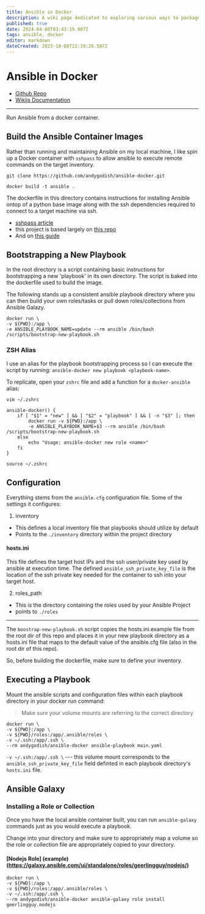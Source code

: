 ```yaml
---
title: Ansible in Docker
description: A wiki page dedicated to exploring various ways to package container images used to execute playbooks.
published: true
date: 2024-04-08T03:43:19.987Z
tags: ansible, docker
editor: markdown
dateCreated: 2023-10-08T22:19:26.587Z
---
```


# Ansible in Docker

- [Github Repo](https://github.com/andygodish/ansible-docker)
- [Wikijs Documentation](https://github.com/andygodish/wikijs-storage/blob/main/ansible/docker-container.md)

---

Run Ansible from a docker container.

## Build the Ansible Container Images

Rather than running and maintaining Ansible on my local machine, I like spin up a Docker container with `sshpass` to allow ansible to execute remote commands on the target inventory.

```
git clone https://github.com/andygodish/ansible-docker.git

docker build -t ansible .
```

The dockerfile in this directory contains instructions for installing Ansible ontop of a python base image along with the ssh dependencies required to connect to a target machine via ssh. 

- [sshpass article](https://www.redhat.com/sysadmin/ssh-automation-sshpass)
- this project is based largely on [this repo](https://github.com/willhallonline/docker-ansible)
- And on [this guide](https://iceburn.medium.com/run-ansible-with-docker-9eb27d75285b)

## Bootstrapping a New Playbook

In the root directory is a script containing basic instructions for bootstrapping a new 'playbook' in its own directory. The script is baked into the dockerfile used to build the image. 

The following stands up a consistent ansible playbook directory where you can then build your own roles/tasks or pull down roles/collections from Ansible Galazy. 

```
docker run \                   
-v ${PWD}:/app \
-e ANSIBLE_PLAYBOOK_NAME=update --rm ansible /bin/bash /scripts/bootstrap-new-playbook.sh
```

### ZSH Alias

I use an alias for the playbook bootstrapping process so I can execute the script by running: `ansible-docker new playbook <playbook-name>`.

To replicate, open your `zshrc` file and add a function for a `docker-ansible` alias:

```
vim ~/.zshrc
```

```
ansible-docker() {
    if [ "$1" = "new" ] && [ "$2" = "playbook" ] && [ -n "$3" ]; then
        docker run -v ${PWD}:/app \
        -e ANSIBLE_PLAYBOOK_NAME=$3 --rm ansible /bin/bash /scripts/bootstrap-new-playbook.sh
    else
        echo "Usage: ansible-docker new role <name>"
    fi
}
```

```
source ~/.zshrc
```

## Configuration

Everything stems from the `ansible.cfg` configuration file. Some of the settings it configures:

1. inventory

- This defines a local inventory file that playbooks should utilize by default
- Points to the `./inventory` directory within the project directory

#### hosts.ini

This file defines the target host IPs and the ssh user/private key used by ansible at execution time. The defined `ansible_ssh_private_key_file` is the location of the ssh private key needed for the container to ssh into your target host. 

2. roles_path

- This is the directory containing the roles used by your Ansible Project
- points to `./roles`

---

The `boostrap-new-playbook.sh` script copies the hosts.ini.example file from the root dir of this repo and places it in your new playbook directory as a hosts.ini file that maps to the default value of the ansible.cfg file (also in the root dir of this repo).

So, before building the dockerfile, make sure to define your inventory. 

## Executing a Playbook

Mount the ansible scripts and configuration files within each playbook directory in your docker run command: 

> Make sure your volume mounts are referring to the correct directory

```
docker run \
-v ${PWD}:/app \
-v ${PWD}/roles:/app/.ansible/roles \
-v ~/.ssh:/app/.ssh \
--rm andygodish/ansible-docker ansible-playbook main.yaml
```

`-v ~/.ssh:/app/.ssh \` --- this volume mount corresponds to the `ansible_ssh_private_key_file` field definted in each playbook directory's `hosts.ini` file. 

## Ansible Galaxy

### Installing a Role or Collection

Once you have the local ansible container built, you can run `ansible-galaxy` commands just as you would execute a playbook.

Change into your directory and make sure to appropriately map a volume so the role or collection file are appropriately copied to your directory.

#### [Nodejs Role] (example) (https://galaxy.ansible.com/ui/standalone/roles/geerlingguy/nodejs/)

```
docker run \
-v ${PWD}:/app \
-v ${PWD}/roles:/app/.ansible/roles \
-v ~/.ssh:/app/.ssh \
--rm andygodish/ansible-docker ansible-galaxy role install geerlingguy.nodejs
```


